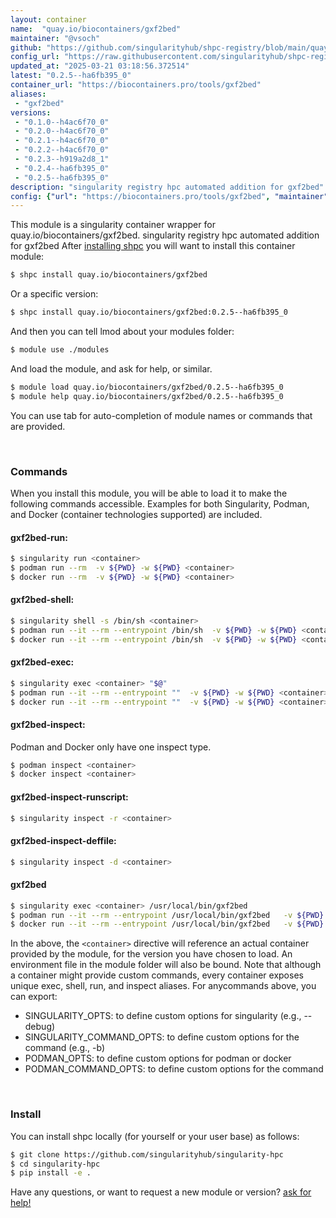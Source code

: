 ```yaml
---
layout: container
name:  "quay.io/biocontainers/gxf2bed"
maintainer: "@vsoch"
github: "https://github.com/singularityhub/shpc-registry/blob/main/quay.io/biocontainers/gxf2bed/container.yaml"
config_url: "https://raw.githubusercontent.com/singularityhub/shpc-registry/main/quay.io/biocontainers/gxf2bed/container.yaml"
updated_at: "2025-03-21 03:18:56.372514"
latest: "0.2.5--ha6fb395_0"
container_url: "https://biocontainers.pro/tools/gxf2bed"
aliases:
 - "gxf2bed"
versions:
 - "0.1.0--h4ac6f70_0"
 - "0.2.0--h4ac6f70_0"
 - "0.2.1--h4ac6f70_0"
 - "0.2.2--h4ac6f70_0"
 - "0.2.3--h919a2d8_1"
 - "0.2.4--ha6fb395_0"
 - "0.2.5--ha6fb395_0"
description: "singularity registry hpc automated addition for gxf2bed"
config: {"url": "https://biocontainers.pro/tools/gxf2bed", "maintainer": "@vsoch", "description": "singularity registry hpc automated addition for gxf2bed", "latest": {"0.2.5--ha6fb395_0": "sha256:00d3715dbb530a7b8fc7e7593fda1676aa6f7fadc5a9f82ea3b722347d6fcd1a"}, "tags": {"0.1.0--h4ac6f70_0": "sha256:8b0610cd1a25541b12e382bc35b1568815edadafd753cc3b91b401441087efff", "0.2.0--h4ac6f70_0": "sha256:b5824362836a68e71ce1c002b219023d91e8c88ed131808367ce5efbfb77df3c", "0.2.1--h4ac6f70_0": "sha256:d9ef314567e4a3c104c44e28739c21cc889bd54289583948c20e203e3b79e3ae", "0.2.2--h4ac6f70_0": "sha256:61b5e9bfde210a5bf4998da0d398cb1e6a94097f3ec71ab963eef14e919cd328", "0.2.3--h919a2d8_1": "sha256:0ce89631945422564d9645a6ac2c07aba08809062fb73a95d53f1837a54ed5f0", "0.2.4--ha6fb395_0": "sha256:465417657ded316ecadb733f100b20ef8d583439e671d1484f9d651818cec9f5", "0.2.5--ha6fb395_0": "sha256:00d3715dbb530a7b8fc7e7593fda1676aa6f7fadc5a9f82ea3b722347d6fcd1a"}, "docker": "quay.io/biocontainers/gxf2bed", "aliases": {"gxf2bed": "/usr/local/bin/gxf2bed"}}
---
```


This module is a singularity container wrapper for quay.io/biocontainers/gxf2bed.
singularity registry hpc automated addition for gxf2bed
After [installing shpc](#install) you will want to install this container module:


```bash
$ shpc install quay.io/biocontainers/gxf2bed
```

Or a specific version:

```bash
$ shpc install quay.io/biocontainers/gxf2bed:0.2.5--ha6fb395_0
```

And then you can tell lmod about your modules folder:

```bash
$ module use ./modules
```

And load the module, and ask for help, or similar.

```bash
$ module load quay.io/biocontainers/gxf2bed/0.2.5--ha6fb395_0
$ module help quay.io/biocontainers/gxf2bed/0.2.5--ha6fb395_0
```

You can use tab for auto-completion of module names or commands that are provided.

<br>

### Commands

When you install this module, you will be able to load it to make the following commands accessible.
Examples for both Singularity, Podman, and Docker (container technologies supported) are included.

#### gxf2bed-run:

```bash
$ singularity run <container>
$ podman run --rm  -v ${PWD} -w ${PWD} <container>
$ docker run --rm  -v ${PWD} -w ${PWD} <container>
```

#### gxf2bed-shell:

```bash
$ singularity shell -s /bin/sh <container>
$ podman run --it --rm --entrypoint /bin/sh  -v ${PWD} -w ${PWD} <container>
$ docker run --it --rm --entrypoint /bin/sh  -v ${PWD} -w ${PWD} <container>
```

#### gxf2bed-exec:

```bash
$ singularity exec <container> "$@"
$ podman run --it --rm --entrypoint ""  -v ${PWD} -w ${PWD} <container> "$@"
$ docker run --it --rm --entrypoint ""  -v ${PWD} -w ${PWD} <container> "$@"
```

#### gxf2bed-inspect:

Podman and Docker only have one inspect type.

```bash
$ podman inspect <container>
$ docker inspect <container>
```

#### gxf2bed-inspect-runscript:

```bash
$ singularity inspect -r <container>
```

#### gxf2bed-inspect-deffile:

```bash
$ singularity inspect -d <container>
```


#### gxf2bed

```bash
$ singularity exec <container> /usr/local/bin/gxf2bed
$ podman run --it --rm --entrypoint /usr/local/bin/gxf2bed   -v ${PWD} -w ${PWD} <container> -c " $@"
$ docker run --it --rm --entrypoint /usr/local/bin/gxf2bed   -v ${PWD} -w ${PWD} <container> -c " $@"
```



In the above, the `<container>` directive will reference an actual container provided
by the module, for the version you have chosen to load. An environment file in the
module folder will also be bound. Note that although a container
might provide custom commands, every container exposes unique exec, shell, run, and
inspect aliases. For anycommands above, you can export:

 - SINGULARITY_OPTS: to define custom options for singularity (e.g., --debug)
 - SINGULARITY_COMMAND_OPTS: to define custom options for the command (e.g., -b)
 - PODMAN_OPTS: to define custom options for podman or docker
 - PODMAN_COMMAND_OPTS: to define custom options for the command

<br>

### Install

You can install shpc locally (for yourself or your user base) as follows:

```bash
$ git clone https://github.com/singularityhub/singularity-hpc
$ cd singularity-hpc
$ pip install -e .
```

Have any questions, or want to request a new module or version? [ask for help!](https://github.com/singularityhub/singularity-hpc/issues)